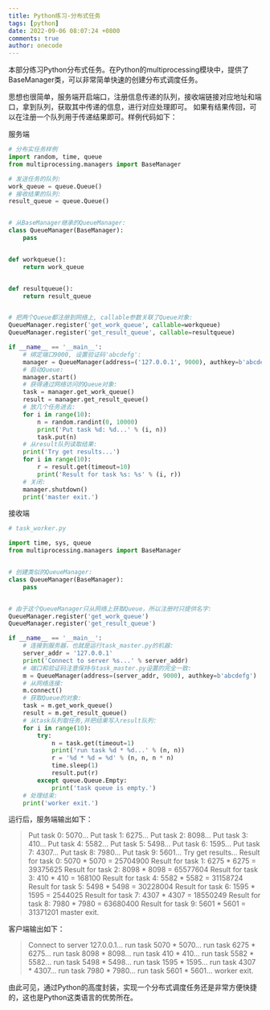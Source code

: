 ```yaml
---
title: Python练习-分布式任务
tags: [python]
date: 2022-09-06 08:07:24 +0800
comments: true
author: onecode
---
```

本部分练习Python分布式任务。在Python的multiprocessing模块中，提供了BaseManager类，可以非常简单快速的创建分布式调度任务。

思想也很简单，服务端开启端口，注册信息传递的队列，接收端链接对应地址和端口，拿到队列，获取其中传递的信息，进行对应处理即可。
如果有结果传回，可以在注册一个队列用于传递结果即可。样例代码如下：
<!--more-->

服务端
```python
# 分布实任务样例
import random, time, queue
from multiprocessing.managers import BaseManager

# 发送任务的队列:
work_queue = queue.Queue()
# 接收结果的队列:
result_queue = queue.Queue()


# 从BaseManager继承的QueueManager:
class QueueManager(BaseManager):
    pass


def workqueue():
    return work_queue


def resultqueue():
    return result_queue


# 把两个Queue都注册到网络上, callable参数关联了Queue对象:
QueueManager.register('get_work_queue', callable=workqueue)
QueueManager.register('get_result_queue', callable=resultqueue)

if __name__ == '__main__':
    # 绑定端口9000, 设置验证码'abcdefg':
    manager = QueueManager(address=('127.0.0.1', 9000), authkey=b'abcdefg')
    # 启动Queue:
    manager.start()
    # 获得通过网络访问的Queue对象:
    task = manager.get_work_queue()
    result = manager.get_result_queue()
    # 放几个任务进去:
    for i in range(10):
        n = random.randint(0, 10000)
        print('Put task %d: %d...' % (i, n))
        task.put(n)
    # 从result队列读取结果:
    print('Try get results...')
    for i in range(10):
        r = result.get(timeout=10)
        print('Result for task %s: %s' % (i, r))
    # 关闭:
    manager.shutdown()
    print('master exit.')

```

接收端
```python
# task_worker.py

import time, sys, queue
from multiprocessing.managers import BaseManager


# 创建类似的QueueManager:
class QueueManager(BaseManager):
    pass


# 由于这个QueueManager只从网络上获取Queue，所以注册时只提供名字:
QueueManager.register('get_work_queue')
QueueManager.register('get_result_queue')

if __name__ == '__main__':
    # 连接到服务器，也就是运行task_master.py的机器:
    server_addr = '127.0.0.1'
    print('Connect to server %s...' % server_addr)
    # 端口和验证码注意保持与task_master.py设置的完全一致:
    m = QueueManager(address=(server_addr, 9000), authkey=b'abcdefg')
    # 从网络连接:
    m.connect()
    # 获取Queue的对象:
    task = m.get_work_queue()
    result = m.get_result_queue()
    # 从task队列取任务,并把结果写入result队列:
    for i in range(10):
        try:
            n = task.get(timeout=1)
            print('run task %d * %d...' % (n, n))
            r = '%d * %d = %d' % (n, n, n * n)
            time.sleep(1)
            result.put(r)
        except queue.Queue.Empty:
            print('task queue is empty.')
    # 处理结束:
    print('worker exit.')
```

运行后，服务端输出如下：
> Put task 0: 5070...
> Put task 1: 6275...
> Put task 2: 8098...
> Put task 3: 410...
> Put task 4: 5582...
> Put task 5: 5498...
> Put task 6: 1595...
> Put task 7: 4307...
> Put task 8: 7980...
> Put task 9: 5601...
> Try get results...
> Result for task 0: 5070 * 5070 = 25704900
> Result for task 1: 6275 * 6275 = 39375625
> Result for task 2: 8098 * 8098 = 65577604
> Result for task 3: 410 * 410 = 168100
> Result for task 4: 5582 * 5582 = 31158724
> Result for task 5: 5498 * 5498 = 30228004
> Result for task 6: 1595 * 1595 = 2544025
> Result for task 7: 4307 * 4307 = 18550249
> Result for task 8: 7980 * 7980 = 63680400
> Result for task 9: 5601 * 5601 = 31371201
> master exit.

客户端输出如下：
> Connect to server 127.0.0.1...
> run task 5070 * 5070...
> run task 6275 * 6275...
> run task 8098 * 8098...
> run task 410 * 410...
> run task 5582 * 5582...
> run task 5498 * 5498...
> run task 1595 * 1595...
> run task 4307 * 4307...
> run task 7980 * 7980...
> run task 5601 * 5601...
> worker exit.

由此可见，通过Python的高度封装，实现一个分布式调度任务还是非常方便快捷的，这也是Python这类语言的优势所在。
